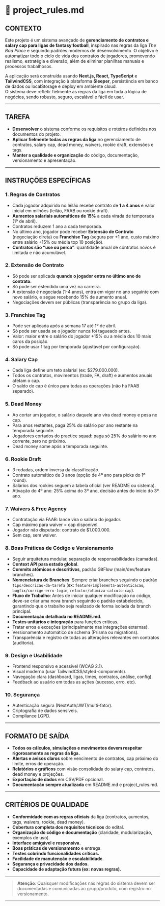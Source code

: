 # 📜 project_rules.md

## CONTEXTO

Este projeto é um sistema avançado de **gerenciamento de contratos e salary cap para ligas de fantasy football**, inspirado nas regras da liga _The Bad Place_ e seguindo padrões modernos de desenvolvimento. O objetivo é automatizar todo o ciclo de vida dos contratos de jogadores, promovendo realismo, estratégia e diversão, além de eliminar planilhas manuais e processos trabalhosos.

A aplicação será construída usando **Next.js, React, TypeScript** e **TailwindCSS**, com integração à plataforma **Sleeper**, persistência em banco de dados ou localStorage e deploy em ambiente cloud.  
O sistema deve refletir fielmente as regras da liga em toda a lógica de negócios, sendo robusto, seguro, escalável e fácil de usar.

---

## TAREFA

- **Desenvolver** o sistema conforme os requisitos e roteiros definidos nos documentos do projeto.
- **Aplicar fielmente todas as regras da liga** no gerenciamento de contratos, salary cap, dead money, waivers, rookie draft, extensões e tags.
- **Manter a qualidade e organização** do código, documentação, versionamento e apresentação.

---

## INSTRUÇÕES ESPECÍFICAS

### 1. **Regras de Contratos**

- Cada jogador adquirido no leilão recebe contrato de **1 a 4 anos** e valor inicial em milhões (leilão, FAAB ou rookie draft).
- **Aumentos salariais automáticos de 15%** a cada virada de temporada (1º de abril).
- Contratos reduzem 1 ano a cada temporada.
- No último ano, jogador pode receber **Extensão de Contrato** (negociação direta) ou **Franchise Tag** (segura por +1 ano, custo máximo entre salário +15% ou média top 10 posição).
- **Contratos são “use ou perca”**: quantidade anual de contratos novos é limitada e não acumulável.

### 2. **Extensão de Contrato**

- Só pode ser aplicada **quando o jogador entra no último ano de contrato**.
- Só pode ser estendido uma vez na carreira.
- A extensão é negociada (1-4 anos), entra em vigor no ano seguinte com novo salário, e segue recebendo 15% de aumento anual.
- Negociações devem ser públicas (transparência no grupo da liga).

### 3. **Franchise Tag**

- Pode ser aplicada após a semana 17 até 1º de abril.
- Só pode ser usada se o jogador nunca foi tagueado antes.
- Valor: maior entre o salário do jogador +15% ou a média dos 10 mais caros da posição.
- Só pode usar 1 tag por temporada (ajustável por configuração).

### 4. **Salary Cap**

- Cada liga define um teto salarial (ex: $279.000.000).
- Todos os contratos, movimentos (trade, FA, draft) e aumentos anuais afetam o cap.
- O saldo de cap é único para todas as operações (não há FAAB separado).

### 5. **Dead Money**

- Ao cortar um jogador, o salário daquele ano vira dead money e pesa no cap.
- Para anos restantes, paga 25% do salário por ano restante na temporada seguinte.
- Jogadores cortados do practice squad: paga só 25% do salário no ano corrente, zero no próximo.
- Dead money some após a temporada seguinte.

### 6. **Rookie Draft**

- 3 rodadas, ordem inversa da classificação.
- Contrato automático de 3 anos (opção de 4º ano para picks do 1º round).
- Salários dos rookies seguem a tabela oficial (ver README ou sistema).
- Ativação do 4º ano: 25% acima do 3º ano, decisão antes do início do 3º ano.

### 7. **Waivers & Free Agency**

- Contratação via FAAB: lance vira o salário do jogador.
- Cap máximo para waiver = cap disponível.
- Jogador não disputado: contrato de $1.000.000.
- Sem cap, sem waiver.

### 8. **Boas Práticas de Código e Versionamento**

- Seguir arquitetura modular, separação de responsabilidades (camadas).
- **Context API para estado global.**
- **Commits atômicos e descritivos**, padrão GitFlow (main/dev/feature branches).
- **Nomenclatura de Branches**: Sempre criar branches seguindo o padrão `tipo/descricao-da-tarefa` (ex: `feature/implementa-autenticacao`, `bugfix/corrige-erro-login`, `refactor/otimiza-calculo-cap`).
- **Fluxo de Trabalho**: Antes de iniciar qualquer modificação no código, deve-se criar uma nova branch seguindo o padrão estabelecido, garantindo que o trabalho seja realizado de forma isolada da branch principal.
- **Documentação detalhada no README.md.**
- **Testes unitários e integração** para funções críticas.
- Tratar erros e exceções (principalmente nas integrações externas).
- Versionamento automático de schema (Prisma ou migrations).
- Transparência e registro de todas as alterações relevantes em contratos (auditoria).

### 9. **Design e Usabilidade**

- Frontend responsivo e acessível (WCAG 2.1).
- Visual moderno (usar TailwindCSS/styled-components).
- Navegação clara (dashboard, ligas, times, contratos, análise, config).
- Feedback ao usuário em todas as ações (sucesso, erro, etc).

### 10. **Segurança**

- Autenticação segura (NextAuth/JWT/multi-fator).
- Criptografia de dados sensíveis.
- Compliance LGPD.

---

## FORMATO DE SAÍDA

- **Todos os cálculos, simulações e movimentos devem respeitar rigorosamente as regras da liga.**
- **Alertas e avisos claros** sobre vencimento de contratos, cap próximo do limite, erros de operação.
- **Relatórios e gráficos** com visão consolidada do salary cap, contratos, dead money e projeções.
- **Exportação de dados** em CSV/PDF opcional.
- **Documentação sempre atualizada** em README.md e project_rules.md.

---

## CRITÉRIOS DE QUALIDADE

- **Conformidade com as regras oficiais** da liga (contratos, aumentos, tags, waivers, rookie, dead money).
- **Cobertura completa dos requisitos técnicos** do edital.
- **Organização do código e documentação** (claridade, modularização, exemplos de uso).
- **Interface amigável e responsiva.**
- **Boas práticas de versionamento** e entrega.
- **Testes cobrindo funcionalidades críticas.**
- **Facilidade de manutenção e escalabilidade**.
- **Segurança e privacidade dos dados.**
- **Capacidade de adaptação futura (ex: novas regras).**

---

> **Atenção**: Quaisquer modificações nas regras do sistema devem ser documentadas e comunicadas ao grupo/produto, com registro no versionamento.

---

